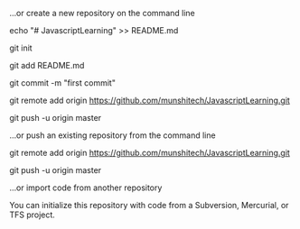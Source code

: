 …or create a new repository on the command line

echo "# JavascriptLearning" >> README.md

git init

git add README.md

git commit -m "first commit"

git remote add origin https://github.com/munshitech/JavascriptLearning.git

git push -u origin master


…or push an existing repository from the command line

git remote add origin https://github.com/munshitech/JavascriptLearning.git

git push -u origin master

…or import code from another repository

You can initialize this repository with code from a Subversion, Mercurial, or TFS project.
